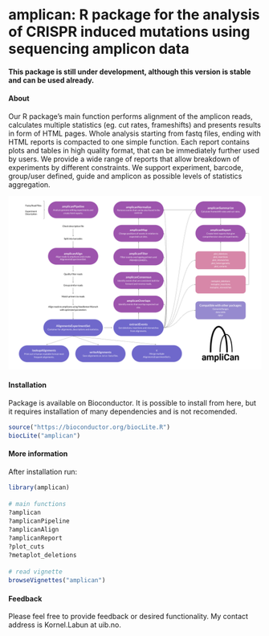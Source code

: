 # amplican: R package for the analysis of CRISPR induced mutations using sequencing amplicon data

#### This package is still under development, although this version is stable and can be used already.

#### About

Our R package’s main function performs alignment of the amplicon reads, calculates multiple statistics (eg. cut rates, frameshifts) and presents results in form of HTML pages. Whole analysis starting from fastq files, ending with HTML reports is compacted to one simple function. Each report contains plots and tables in high quality format, that can be immediately further used by users. We provide a wide range of reports that allow breakdown of experiments by different constraints. We support experiment, barcode, group/user defined, guide and amplicon as possible levels of statistics aggregation. 

![Conceptual map of the amplican](vignettes/figures/amplican_conceptual_map.png)


#### Installation

Package is available on Bioconductor. It is possible to install from here, but it requires installation of many dependencies and is not recomended.

```r
source("https://bioconductor.org/biocLite.R")
biocLite("amplican")
```  

#### More information

After installation run:
```r
library(amplican)

# main functions
?amplican
?amplicanPipeline
?amplicanAlign
?amplicanReport
?plot_cuts
?metaplot_deletions

# read vignette
browseVignettes("amplican")
```

#### Feedback

Please feel free to provide feedback or desired functionality. My contact address is Kornel.Labun at uib.no.
